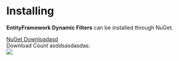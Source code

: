 # Installing

**EntityFramework Dynamic Filters** can be installed through NuGet.

<div class="row">
	<div class="col-lg-6">
		<div class="card card-layout-z2 wow slideInLeft">
			<div class="card-body wow slideInUp">
				<a class="btn btn-lg btn-z" role="button" href="https://www.nuget.org/packages/EntityFramework.DynamicFilters" onclick="ga('send', 'event', { eventAction: 'download'});" style="visibility: visible; animation-name: pulse;">
					<i class="fa fa-cloud-download" aria-hidden="true"></i>
					NuGet Downloadasd
				</a>
				<div>Download Count asddsasdasdas:</div>
				<div class="download-count2"><img src="https://zzzprojects.github.io/images/nuget/entity-framework-dynamic-filters-big-d.svg"></div>
			</div>
		</div>
	</div>
</div>
